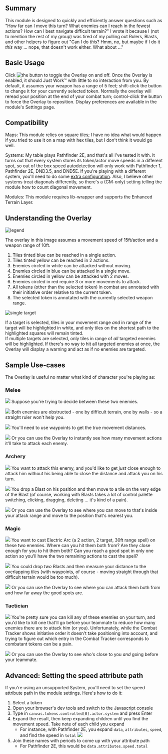 ## Summary

This module is designed to quickly and efficiently answer questions such as "How far can I move this turn? What enemies can I reach in the fewest actions? How can I best navigate difficult terrain?" I wrote it because I (not to mention the rest of my group) was tired of my pulling out Rulers, Blasts, and other helpers to figure out "Can I do _this_? Hmm, no, but maybe if I do it _this_ way ... nope, that doesn't work either. What about ..."

## Basic Usage

Click ![the button](../images/the-button.png) to toggle the Overlay on and off. Once the Overlay is enabled, it should Just Work™ with little to no interaction from you. By default, it assumes your weapon has a range of 5 feet; shift-click the button to change it for your currently selected token. Normally the overlay will reread your position at the end of your combat turn; control-click the button to force the Overlay to reposition. Display preferences are available in the module's Settings page.

## Compatibility
Maps: This module relies on square tiles; I have no idea what would happen if you tried to use it on a map with hex tiles, but I don't think it would go well.

Systems: My table plays Pathfinder 2E, and that's all I've tested it with.
It turns out that every system stores its token/actor move speeds in a different spot,
so out of the box speed autodetection will only work with Pathfinder 1, Pathfinder 2E, DND3.5,
and DND5E. If you're playing with a different system, you'll need to do some
[extra configuration](#advanced-setting-the-speed-attribute-path). Also, I believe other systems
treat diagonals differently, so there's a (GM-only) setting telling the module how to count
diagonal movement.

Modules: This module requires lib-wrapper and supports the Enhanced Terrain Layer.

## Understanding the Overlay

![legend](../images/legend.jpg)

The overlay in this image assumes a movement speed of 15ft/action and a weapon range of 10ft.

1. Tiles tinted blue can be reached in a single action.  
2. Tiles tinted yellow can be reached in 2 actions.  
3. Enemies circled in white can be attacked without moving.  
4. Enemies circled in blue can be attacked in a single move.  
5. Enemies circled in yellow can be attacked with 2 moves.  
6. Enemies circled in red require 3 or more movements to attack.  
7. All tokens (other than the selected token) in combat are annotated with their initiative order relative to the current token.  
8. The selected token is annotated with the currently selected weapon range.  

![single target](../images/single-target.jpg)

If a target is selected, tiles in your movement range _and_ in range of the target will be highlighted in white, and only tiles on the shortest path to the highlighted squares will remain tinted.  
If multiple targets are selected, only tiles in range of _all_ targeted enemies will be highlighted. If there's no way to hit all targeted enemies at once, the Overlay will display a warning and act as if no enemies are targeted.

## Sample Use-cases

The Overlay is useful no matter what kind of character you're playing as:

### Melee

![](../images/melle1.jpg)
Suppose you're trying to decide between these two enemies.

![](../images/melle2.jpg)
Both enemies are obstructed - one by difficult terrain, one by walls - so a straight ruler won't help you.

![](../images/melle3.jpg)
You'll need to use waypoints to get the true movement distances.

![](../images/melle4.jpg)
Or you can use the Overlay to instantly see how many movement actions it'll take to attack each enemy.

### Archery

![](../images/archery1.jpg)
You want to attack this enemy, and you'd like to get _just_ close enough to attack him without his being able to close the distance and attack you on his turn.

![](../images/archery2.jpg)
You drop a Blast on his position and then move to a tile on the very edge of the Blast (of course, working with Blasts takes a lot of control palette switching, clicking, dragging, deleting ... it's kind of a pain).

![](../images/archery3.jpg)
Or you can use the Overlay to see where you can move to that's inside your attack range and move to the position that's nearest you.

### Magic

![](../images/magic1.jpg)
You want to cast Electric Arc (a 2 action, 2 target, 30ft range spell) on these two enemies. Where can you hit them both from? Are they close enough for you to hit them both? Can you reach a good spot in only one action so you'll have the two remaining actions to cast the spell?

![](../images/magic2.jpg)
You could drop _two_ Blasts and then measure your distance to the overlapping tiles (with waypoints, of course - moving straight through that difficult terrain would be too much).

![](../images/magic3.jpg)
Or you can use the Overlay to see where you can attack them both from and how far away the good spots are.

### Tactician

![](../images/tactician1.jpg)
You're pretty sure you can kill any of these enemies on your turn, and you'd like to kill one that'll go before your teammate to reduce how many enemies there are to attack him (or you). Unfortunately, while the Combat Tracker shows initiative order it doesn't take positioning into account, and trying to figure out which entry in the Combat Tracker corresponds to combatant tokens can be a pain.

![](../images/tactician2.jpg)
Or you can use the Overlay to see who's close to you _and_ going before your teammate.

## Advanced: Setting the speed attribute path
If you're using an unsupported System, you'll need to set the speed attribute path in 
the module settings. Here's how to do it:
1) Select a token
1) Open your browser's dev tools and switch to the Javascript console
1) Type in `canvas.tokens.controlled[0].actor.system` and press Enter
1) Expand the result, then keep expanding children until you find the movement speed. Take note of each child
you expand
    * For instance, with Pathfinder 2E, you expand `data`, `attributes`, `speed`, and find the speed in `total` ![](../images/object_flags.png)
1) Join these names with periods to come up with your attribute path
    * For Pathfinder 2E, this would be `data.attributes.speed.total`